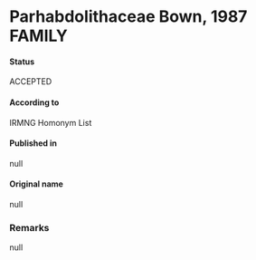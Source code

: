 Parhabdolithaceae Bown, 1987 FAMILY
=======

#### Status
ACCEPTED

#### According to
IRMNG Homonym List

#### Published in
null

#### Original name
null

### Remarks
null